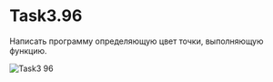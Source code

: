 # Task3.96
Написать программу определяющую цвет точки, выполняющую функцию.

![Task3 96](https://user-images.githubusercontent.com/90614964/135838440-3bb0673d-c772-44c7-ad92-2933ac876d7b.png)
